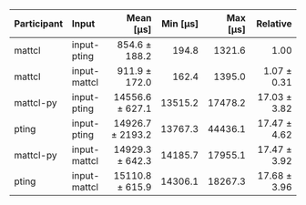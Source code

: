 | Participant | Input | Mean [µs] | Min [µs] | Max [µs] | Relative |
|:---|:---|---:|---:|---:|---:|
| mattcl | input-pting | 854.6 ± 188.2 | 194.8 | 1321.6 | 1.00 |
| mattcl | input-mattcl | 911.9 ± 172.0 | 162.4 | 1395.0 | 1.07 ± 0.31 |
| mattcl-py | input-pting | 14556.6 ± 627.1 | 13515.2 | 17478.2 | 17.03 ± 3.82 |
| pting | input-pting | 14926.7 ± 2193.2 | 13767.3 | 44436.1 | 17.47 ± 4.62 |
| mattcl-py | input-mattcl | 14929.3 ± 642.3 | 14185.7 | 17955.1 | 17.47 ± 3.92 |
| pting | input-mattcl | 15110.8 ± 615.9 | 14306.1 | 18267.3 | 17.68 ± 3.96 |
